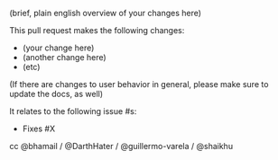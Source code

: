 (brief, plain english overview of your changes here)

This pull request makes the following changes:
* (your change here)
* (another change here)
* (etc)

(If there are changes to user behavior in general, please make sure to
update the docs, as well)

It relates to the following issue #s:
* Fixes #X

cc @bhamail / @DarthHater / @guillermo-varela / @shaikhu

